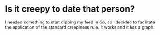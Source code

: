 
Is it creepy to date that person? 
=================================

I needed something to start dipping my feed in Go, so I decided to facilitate the application of the standard creepiness rule. It works and it has a graph.


